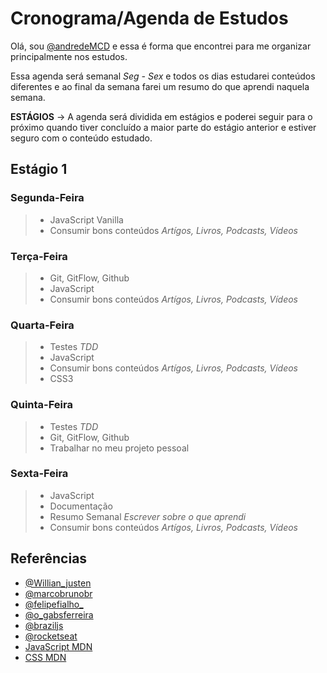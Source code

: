 # Cronograma/Agenda de Estudos

Olá, sou [@andredeMCD](https://twitter.com/andredeMCD) e essa é forma que encontrei para me organizar principalmente nos estudos.

Essa agenda será semanal _Seg - Sex_ e todos os dias estudarei conteúdos diferentes e ao final da semana farei um resumo do que aprendi naquela semana.

**ESTÁGIOS** -> A agenda será dividida em estágios e poderei seguir para o próximo quando tiver concluído a maior parte do estágio anterior e estiver seguro com o conteúdo estudado.

## Estágio 1

### Segunda-Feira

> - JavaScript Vanilla
> - Consumir bons conteúdos _Artígos, Livros, Podcasts, Vídeos_

### Terça-Feira

> - Git, GitFlow, Github
> - JavaScript
> - Consumir bons conteúdos _Artígos, Livros, Podcasts, Vídeos_

### Quarta-Feira

> - Testes _TDD_
> - JavaScript
> - Consumir bons conteúdos _Artígos, Livros, Podcasts, Vídeos_
> - CSS3

### Quinta-Feira

> - Testes _TDD_
> - Git, GitFlow, Github
> - Trabalhar no meu projeto pessoal

### Sexta-Feira

> - JavaScript
> - Documentação
> - Resumo Semanal _Escrever sobre o que aprendi_
> - Consumir bons conteúdos _Artígos, Livros, Podcasts, Vídeos_

## Referências

- [@Willian_justen](https://twitter.com/Willian_justen)
- [@marcobrunobr](https://twitter.com/marcobrunobr)
- [@felipefialho\_](https://twitter.com/felipefialho_)
- [@o_gabsferreira](https://twitter.com/o_gabsferreira)
- [@braziljs](https://twitter.com/braziljs)
- [@rocketseat](https://twitter.com/rocketseat)
- [JavaScript MDN](https://developer.mozilla.org/pt-BR/docs/Web/JavaScript)
- [CSS MDN](https://developer.mozilla.org/pt-BR/docs/Web/CSS)
